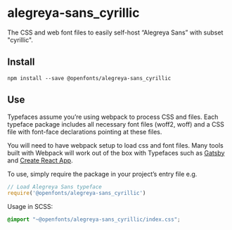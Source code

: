 
# alegreya-sans_cyrillic

The CSS and web font files to easily self-host “Alegreya Sans” with subset "cyrillic".

## Install

`npm install --save @openfonts/alegreya-sans_cyrillic`

## Use

Typefaces assume you’re using webpack to process CSS and files. Each typeface
package includes all necessary font files (woff2, woff) and a CSS file with
font-face declarations pointing at these files.

You will need to have webpack setup to load css and font files. Many tools built
with Webpack will work out of the box with Typefaces such as [Gatsby](https://github.com/gatsbyjs/gatsby)
and [Create React App](https://github.com/facebookincubator/create-react-app).

To use, simply require the package in your project’s entry file e.g.

```javascript
// Load Alegreya Sans typeface
require('@openfonts/alegreya-sans_cyrillic')
```

Usage in SCSS:
```scss
@import "~@openfonts/alegreya-sans_cyrillic/index.css";
```
